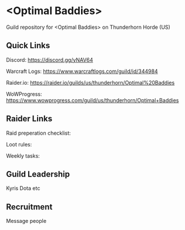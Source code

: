 # &lt;Optimal Baddies&gt;
Guild repository for &lt;Optimal Baddies> on Thunderhorn Horde (US)

## Quick Links
Discord: https://discord.gg/yNAV64

Warcraft Logs: https://www.warcraftlogs.com/guild/id/344984

Raider.io: https://raider.io/guilds/us/thunderhorn/Optimal%20Baddies

WoWProgress: https://www.wowprogress.com/guild/us/thunderhorn/Optimal+Baddies

## Raider Links

Raid preperation checklist: 

Loot rules: 

Weekly tasks: 

## Guild Leadership
Kyris
Dota
etc

## Recruitment
Message people
